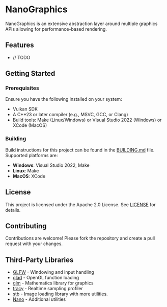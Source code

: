# NanoGraphics

NanoGraphics is an extensive abstraction layer around multiple graphics APIs allowing for performance-based rendering.

## Features

- // TODO

## Getting Started

### Prerequisites

Ensure you have the following installed on your system:
- Vulkan SDK
- A C++23 or later compiler (e.g., MSVC, GCC, or Clang)
- Build tools: Make (Linux/Windows) or Visual Studio 2022 (Windows) or XCode (MacOS)

### Building

Build instructions for this project can be found in the [BUILDING.md](BUILDING.md) file. Supported platforms are:
- **Windows**: Visual Studio 2022, Make
- **Linux**: Make
- **MacOS**: XCode

## License

This project is licensed under the Apache 2.0 License. See [LICENSE](LICENSE.txt) for details.

## Contributing

Contributions are welcome! Please fork the repository and create a pull request with your changes.

## Third-Party Libraries
- [GLFW](https://github.com/glfw/glfw) - Windowing and input handling
- [glad](https://glad.dav1d.de/) - OpenGL function loading
- [glm](https://github.com/g-truc/glm) - Mathematics library for graphics
- [tracy](https://github.com/wolfpld/tracy) - Realtime sampling profiler
- [stb](https://github.com/nothings/stb) - Image loading library with more utilities.
- [Nano](https://github.com/ggjorven/Nano) - Additional utilities